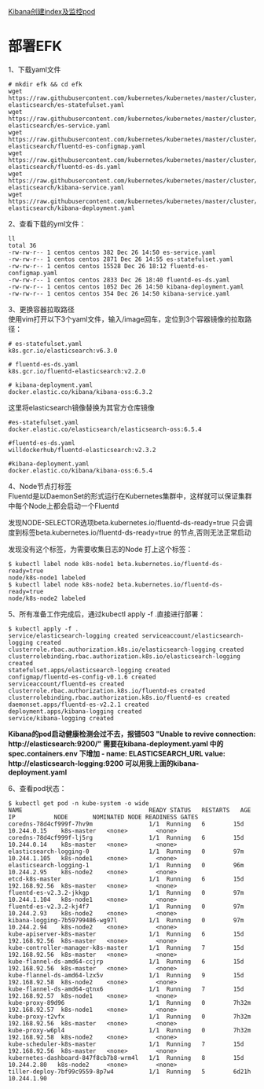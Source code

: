 [Kibana创建index及监控pod](https://www.qikqiak.com/post/install-efk-stack-on-k8s/)

部署EFK  
=======
1、下载yaml文件  
```
# mkdir efk && cd efk 
wget https://raw.githubusercontent.com/kubernetes/kubernetes/master/cluster/addons/fluentd-elasticsearch/es-statefulset.yaml 
wget https://raw.githubusercontent.com/kubernetes/kubernetes/master/cluster/addons/fluentd-elasticsearch/es-service.yaml 
wget https://raw.githubusercontent.com/kubernetes/kubernetes/master/cluster/addons/fluentd-elasticsearch/fluentd-es-configmap.yaml 
wget https://raw.githubusercontent.com/kubernetes/kubernetes/master/cluster/addons/fluentd-elasticsearch/fluentd-es-ds.yaml 
wget https://raw.githubusercontent.com/kubernetes/kubernetes/master/cluster/addons/fluentd-elasticsearch/kibana-service.yaml 
wget https://raw.githubusercontent.com/kubernetes/kubernetes/master/cluster/addons/fluentd-elasticsearch/kibana-deployment.yaml
```  

2、查看下载的yml文件：  
```
ll 
total 36 
-rw-rw-r-- 1 centos centos 382 Dec 26 14:50 es-service.yaml 
-rw-rw-r-- 1 centos centos 2871 Dec 26 14:55 es-statefulset.yaml 
-rw-rw-r-- 1 centos centos 15528 Dec 26 18:12 fluentd-es-configmap.yaml 
-rw-rw-r-- 1 centos centos 2833 Dec 26 18:40 fluentd-es-ds.yaml 
-rw-rw-r-- 1 centos centos 1052 Dec 26 14:50 kibana-deployment.yaml 
-rw-rw-r-- 1 centos centos 354 Dec 26 14:50 kibana-service.yaml
```  

3、更换容器拉取路径  
使用vim打开以下3个yaml文件，输入/image回车，定位到3个容器镜像的拉取路径：  
```
# es-statefulset.yaml
k8s.gcr.io/elasticsearch:v6.3.0

# fluentd-es-ds.yaml
k8s.gcr.io/fluentd-elasticsearch:v2.2.0

# kibana-deployment.yaml	
docker.elastic.co/kibana/kibana-oss:6.3.2
```  
这里将elasticsearch镜像替换为其官方仓库镜像  
```
#es-statefulset.yaml
docker.elastic.co/elasticsearch/elasticsearch-oss:6.5.4

#fluentd-es-ds.yaml
willdockerhub/fluentd-elasticsearch:v2.3.2

#kibana-deployment.yaml
docker.elastic.co/kibana/kibana-oss:6.5.4
```  

4、Node节点打标签  
Fluentd是以DaemonSet的形式运行在Kubernetes集群中，这样就可以保证集群中每个Node上都会启动一个Fluentd 

发现NODE-SELECTOR选项beta.kubernetes.io/fluentd-ds-ready=true 只会调度到标签beta.kubernetes.io/fluentd-ds-ready=true 的节点,否则无法正常启动  

发现没有这个标签，为需要收集日志的Node 打上这个标签：  
```
$ kubectl label node k8s-node1 beta.kubernetes.io/fluentd-ds-ready=true
node/k8s-node1 labeled
$ kubectl label node k8s-node2 beta.kubernetes.io/fluentd-ds-ready=true
node/k8s-node2 labeled
```  

5、所有准备工作完成后，通过kubectl apply -f .直接进行部署：  
```
$ kubectl apply -f .
service/elasticsearch-logging created serviceaccount/elasticsearch-logging created
clusterrole.rbac.authorization.k8s.io/elasticsearch-logging created
clusterrolebinding.rbac.authorization.k8s.io/elasticsearch-logging created
statefulset.apps/elasticsearch-logging created
configmap/fluentd-es-config-v0.1.6 created
serviceaccount/fluentd-es created
clusterrole.rbac.authorization.k8s.io/fluentd-es created
clusterrolebinding.rbac.authorization.k8s.io/fluentd-es created
daemonset.apps/fluentd-es-v2.2.1 created
deployment.apps/kibana-logging created
service/kibana-logging created
```  

**Kibana的pod启动健康检测会过不去，报错503 "Unable to revive connection: http://elasticsearch:9200/" 
需要在kibana-deployment.yaml 中的 spec.containers.env 下增加 - name: ELASTICSEARCH_URL
                                                                value: http://elasticsearch-logging:9200
可以用我上面的kibana-deployment.yaml**

6、查看pod状态：
```
$ kubectl get pod -n kube-system -o wide
NAME                                    READY STATUS   RESTARTS   AGE   IP           NODE       NOMINATED NODE READINESS GATES 
coredns-78d4cf999f-7hv9m                1/1  Running   6        15d   10.244.0.15    k8s-master   <none>        <none>
coredns-78d4cf999f-lj5rg                1/1  Running   6        15d   10.244.0.14    k8s-master   <none>        <none>
elasticsearch-logging-0                 1/1  Running   0        97m   10.244.1.105   k8s-node1    <none>        <none>
elasticsearch-logging-1                 1/1  Running   0        96m   10.244.2.95    k8s-node2    <none>        <none>
etcd-k8s-master                         1/1  Running   6        15d   192.168.92.56  k8s-master   <none>        <none>
fluentd-es-v2.3.2-jkkgp                 1/1  Running   0        97m   10.244.1.104   k8s-node1    <none>        <none>
fluentd-es-v2.3.2-kj4f7                 1/1  Running   0        97m   10.244.2.93    k8s-node2    <none>        <none>
kibana-logging-7b59799486-wg97l         1/1  Running   0        97m   10.244.2.94    k8s-node2    <none>        <none>
kube-apiserver-k8s-master               1/1  Running   6        15d   192.168.92.56  k8s-master   <none>        <none>
kube-controller-manager-k8s-master      1/1  Running   7        15d   192.168.92.56  k8s-master   <none>        <none>
kube-flannel-ds-amd64-ccjrp             1/1  Running   6        15d   192.168.92.56  k8s-master   <none>        <none>
kube-flannel-ds-amd64-lzx5v             1/1  Running   9        15d   192.168.92.58  k8s-node2    <none>        <none>
kube-flannel-ds-amd64-qtnx6             1/1  Running   7        15d   192.168.92.57  k8s-node1    <none>        <none>
kube-proxy-89d96                        1/1  Running   0        7h32m 192.168.92.57  k8s-node1    <none>        <none>
kube-proxy-t2vfx                        1/1  Running   0        7h32m 192.168.92.56  k8s-master   <none>        <none>
kube-proxy-w6pl4                        1/1  Running   0        7h32m 192.168.92.58  k8s-node2    <none>        <none>
kube-scheduler-k8s-master               1/1  Running   7        15d   192.168.92.56  k8s-master   <none>        <none>
kubernetes-dashboard-847f8cb7b8-wrm4l   1/1  Running   8        15d   10.244.2.80   k8s-node2     <none>        <none>
tiller-deploy-7bf99c9559-8p7w4          1/1  Running   5        6d21h 10.244.1.90
```
